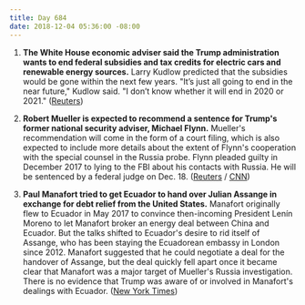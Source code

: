 ```yaml
---
title: Day 684
date: 2018-12-04 05:36:00 -08:00
---
```


1. **The White House economic adviser said the Trump administration wants to end federal subsidies and tax credits for electric cars and renewable energy sources.** Larry Kudlow predicted that the subsidies would be gone within the next few years. "It’s just all going to end in the near future," Kudlow said. "I don’t know whether it will end in 2020 or 2021." ([Reuters](https://www.reuters.com/article/us-usa-trump-autos-idUSKBN1O22D4))

2. **Robert Mueller is expected to recommend a sentence for Trump's former national security adviser, Michael Flynn.**  Mueller's recommendation will come in the form of a court filing, which is also expected to include more details about the extent of Flynn's cooperation with the special counsel in the Russia probe. Flynn pleaded guilty in December 2017 to lying to the FBI about his contacts with Russia. He will be sentenced by a federal judge on Dec. 18. ([Reuters](https://www.reuters.com/article/us-usa-trump-russia-flynn-idUSKBN1O3169) / [CNN](https://www.cnn.com/2018/12/04/politics/michael-flynn-russia-investigation-court-sentence-plea/index.html))

3. **Paul Manafort tried to get Ecuador to hand over Julian Assange in exchange for debt relief from the United States.** Manafort originally flew to Ecuador in May 2017 to convince then-incoming President Lenín Moreno to let Manafort broker an energy deal between China and Ecuador. But the talks shifted to Ecuador's desire to rid itself of Assange, who has been staying the Ecuadorean embassy in London since 2012. Manafort suggested that he could negotiate a deal for the handover of Assange, but the deal quickly fell apart once it became clear that Manafort was a major target of Mueller's Russia investigation. There is no evidence that Trump was aware of or involved in Manafort's dealings with Ecuador. ([New York Times](https://www.nytimes.com/2018/12/03/us/politics/manafort-assange-wikileaks-ecuador.html))